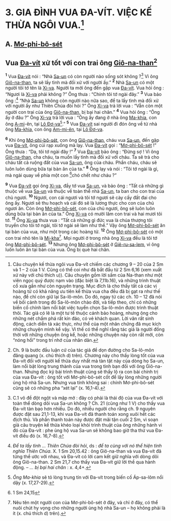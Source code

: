 # 3. GIA ĐÌNH VUA ĐA-VÍT. VIỆC KẾ THỪA NGÔI VUA.[^1-a3de14ba-77bf-4985-ad34-a7f22beab01a]

## A. [Mơ-phi-bô-sét]()

## Vua [Đa-vít]() xử tốt với con trai ông [Giô-na-than]()[^2-a3de14ba-77bf-4985-ad34-a7f22beab01a]
<sup><b>1</b></sup> Vua [Đa-vít]() nói : “Nhà [Sa-un]() có còn người nào sống sót không ?[^3-a3de14ba-77bf-4985-ad34-a7f22beab01a] Vì ông [Giô-na-than](), ta sẽ lấy tình mà đối xử với người ấy.” <sup><b>2</b></sup> Nhà [Sa-un]() có một người tôi tớ tên là [Xi-va](). Người ta mời ông đến gặp vua [Đa-vít](). Vua hỏi ông : “Ngươi là [Xi-va]() phải không ?” Ông thưa : “Chính tôi tớ ngài đây.” <sup><b>3</b></sup> Vua bảo ông :[^4-a3de14ba-77bf-4985-ad34-a7f22beab01a] “Nhà [Sa-un]() không còn người nào nữa sao, để ta lấy tình mà đối xử với người ấy như Thiên Chúa đòi hỏi ?” Ông [Xi-va]() trả lời vua : “Vẫn còn một người con trai của ông [Giô-na-than](), bị bại hai chân.” <sup><b>4</b></sup> Vua hỏi ông : “Ông ấy ở đâu ?” Ông [Xi-va]() trả lời vua : “Ông ấy đang ở nhà ông [Ma-khia](), con ông [A-mi]()-ên, tại [Lô Đơ-va]()[^5-a3de14ba-77bf-4985-ad34-a7f22beab01a].” <sup><b>5</b></sup> Vua [Đa-vít]() sai người đi đón ông về từ nhà ông [Ma-khia](), con ông [Am-mi-ên](), tại [Lô Đơ-va]().

<sup><b>6</b></sup> Khi ông [Mơ-phi-bô-sét](), con ông [Giô-na-than](), cháu vua [Sa-un](), đến gặp vua [Đa-vít](), ông cúi rạp xuống mà lạy. Vua [Đa-vít]() gọi : “[Mơ-phi-bô-sét]() !” Ông thưa : “Dạ, tôi tớ ngài đây !” <sup><b>7</b></sup> Vua [Đa-vít]() bảo ông : “Đừng sợ ! Vì ông [Giô-na-than](), cha cháu, ta muốn lấy tình mà đối xử với cháu. Ta sẽ trả cho cháu tất cả ruộng đất của vua [Sa-un](), ông của cháu. Phần cháu, cháu sẽ luôn luôn dùng bữa tại bàn ăn của ta.” <sup><b>8</b></sup> Ông lạy và nói : “Tôi tớ ngài là gì, mà ngài quay về phía một con [^1@-a3de14ba-77bf-4985-ad34-a7f22beab01a]chó chết như cháu ?”

<sup><b>9</b></sup> Vua [Đa-vít]() gọi ông [Xi-va](), đầy tớ vua [Sa-un](), và bảo ông : “Tất cả những gì thuộc về vua [Sa-un]() và thuộc về toàn thể nhà [Sa-un](), ta ban cho con trai của chủ ngươi. <sup><b>10</b></sup> Ngươi, con cái ngươi và tôi tớ ngươi sẽ cày cấy đất đai cho ông ấy. Ngươi sẽ thu hoạch và cái đó sẽ là lương thực cho con của chủ ngươi ăn. Còn ông [Mơ-phi-bô-sét](), con của chủ ngươi, ông sẽ luôn luôn dùng bữa tại bàn ăn của ta.” Ông [Xi-va]() có mười lăm con trai và hai mươi tôi tớ. <sup><b>11</b></sup> Ông [Xi-va]() thưa vua : “Tất cả những gì đức vua là chúa thượng tôi truyền cho tôi tớ ngài, tôi tớ ngài sẽ làm như thế.” Vậy ông [Mơ-phi-bô-sét]() ăn tại bàn của vua, như một trong các hoàng tử. <sup><b>12</b></sup> Ông [Mơ-phi-bô-sét]() có một con trai nhỏ tên là [Mi-kha]()[^6-a3de14ba-77bf-4985-ad34-a7f22beab01a]. Mọi người ở trong nhà ông [Xi-va]() đều là tôi tớ ông [Mơ-phi-bô-sét](). <sup><b>13</b></sup> Nhưng ông [Mơ-phi-bô-sét]() ở [Giê-ru-sa-lem](), vì ông luôn luôn ăn tại bàn của vua. Ông bị què hai chân.

[^1-a3de14ba-77bf-4985-ad34-a7f22beab01a]: Câu chuyện kế thừa ngôi vua Đa-vít chiếm các chương 9 – 20 của 2 Sm và 1 – 2 của 1 V. Cũng có thể coi như đã bắt đầu từ 2 Sm 6,16 (xem xuất xứ này với chú thích u)). Câu chuyện gồm lời sấm của Na-than như một viên ngọc quý được nạm vào (đặc biệt là 7,11b.16), và những trình thuật cổ xưa gần như còn nguyên trạng. Mục đích là cho thấy tất cả các vị hoàng tử có khả năng ưu tiên kế thừa vua cha đều đã bị gạt ra như thế nào, để chỉ còn giữ lại Sa-lô-môn. Do đó, ngay từ các ch. 10 – 12 đã nói về bối cảnh trong đó Sa-lô-môn chào đời, và tiếp theo, chỉ có những biến cố chính làm nổi bật việc tuyển chọn Sa-lô-môn được trình thuật thôi. Tác giả có lẽ là một tư tế thuộc cánh bảo hoàng, nhưng ông cho những nét chấm phá rất kín đáo, có vẻ khách quan. Lời văn rất sinh động, cách diễn tả xác thực, như thể của một nhân chứng đã mục kích những chuyện mình kể vậy. Vì thế có thể nghĩ rằng tác giả là người đồng thời với những chuyện ông kể, hoặc những chuyện này còn rất mới, còn “nóng hổi” trong trí nhớ của nhân dân.
[^2-a3de14ba-77bf-4985-ad34-a7f22beab01a]: Ch. 9 là bước đầu luận cứ của tác giả để dọn đường cho Sa-lô-môn đăng quang (x. chú thích d) trên). Chương này cho thấy lòng tốt của vua Đa-vít đối với người kế thừa duy nhất mà tàn tật này của dòng họ Sa-un, làm nổi bật lòng trung thành của vua trong tình bạn đối với ông Giô-na-than. Nhưng đọc kỹ bài trình thuật cũng sẽ thấy lộ ra con bài chính trị của vua Đa-vít : ông tốt với Mơ-phi-bô-sét cốt để lấy lòng những người ủng hộ nhà Sa-un. Nhưng vua tính không sai : chính Mơ-phi-bô-sét cũng sẽ có những pha “xét lại” (x. 16,1-4).
[^3-a3de14ba-77bf-4985-ad34-a7f22beab01a]: C.1 vô đề đột ngột và mập mờ : đây có phải là thái độ của vua Đa-vít với toàn thể dòng dõi vua Sa-un không ? Ch. 21 (cũng như 1 V) cho thấy vua Đa-vít tàn bạo hơn nhiều. Do đó, nhiều người cho rằng ch. 9 nguyên được đặt sau 21,1-13, khi vua Đa-vít đã thanh toán xong xuôi hết các địch thủ. Và phần thanh toán này được đặt mãi tận cuối 2 Sm, vì soạn giả câu truyện kế thừa khéo loại khỏi trình thuật của ông những hành vi đó của Đa-vít : phe ủng hộ vua Sa-un sẽ không bao giờ tha thứ vua Đa-vít điều đó (x. 16,7-8).
[^4-a3de14ba-77bf-4985-ad34-a7f22beab01a]: *Để ta lấy tình ... Thiên Chúa đòi hỏi*, ds : *để ta cùng với nó thể hiện tình nghĩa Thiên Chúa*. X. 1 Sm 20,15.42 : ông Giô-na-than và vua Đa-vít đã từng thề ước với nhau, và Đa-vít có lời cam kết giữ nghĩa với dòng dõi ông Giô-na-than. 2 Sm 21,7 cho thấy vua Đa-vít giữ lời thề qua hành động. – *... bị bại hai chân* : x. 4,4+.
[^5-a3de14ba-77bf-4985-ad34-a7f22beab01a]: *Ông Ma-khia* sẽ tỏ lòng trung tín với Đa-vít trong biến cố Áp-sa-lôm nổi dậy (x. 17,27-29).
[^6-a3de14ba-77bf-4985-ad34-a7f22beab01a]: Nêu tên một người con của Mơ-phi-bô-sét ở đây, và chỉ ở đây, có thể nuôi chút hy vọng cho những người ủng hộ nhà Sa-un – họ không phải là ít (x. chú thích d) trên).
[^1@-a3de14ba-77bf-4985-ad34-a7f22beab01a]: 1 Sm 24,15
